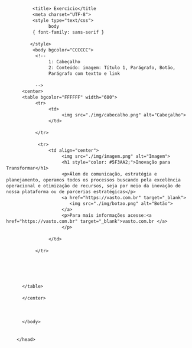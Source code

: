 <!DOCTYPE html>   
<html lang="pt-br">
     <head>
     
              <title> Exercício</title
              <meta charset="UTF-8">
              <style type="text/css">
                    body 
              { font-family: sans-serif }
              
             </style>
              <body bgcolor="CCCCCC">  
               <!--
                    1: Cabeçalho
                    2: Conteúdo: imagem: Título 1, Parágrafo, Botão,
                    Parágrafo com textto e link 

               -->
          <center>
          <table bgcolor="FFFFFF" width="600">
               <tr>
                    <td>
                         <img src="./img/cabecalho.png" alt="Cabeçalho">
                    </td>

               </tr>
 
                <tr>
                    <td align="center">
                         <img src="./img/imagem.png" alt="Imagem">
                         <h1 style="color: #5F3AA2;">Inovação para Transformar</h1>
                         <p>Álem de comunicação, estratégia e planejamento, operamos todos os processos buscando pela excelência operacional e otimização de recursos, seja por meio da inovação de nossa plataforma ou de parcerias estratégicas</p>
                         <a href="https://vasto.com.br" target="_blank">
                            <img src="./img/botao.png" alt="Botão">  
                         </a>
                         <p>Para mais informações acesse:<a href="https://vasto.com.br" target="_blank">vasto.com.br </a>
                         </p>
                          
                    </td>

               </tr>





          </table>
       
          </center>
     


          </body>

        
        </head> 
</html>
